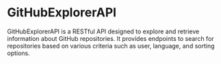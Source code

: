 # GitHubExplorerAPI
GitHubExplorerAPI is a RESTful API designed to explore and retrieve information about GitHub repositories. It provides endpoints to search for repositories based on various criteria such as user, language, and sorting options.
